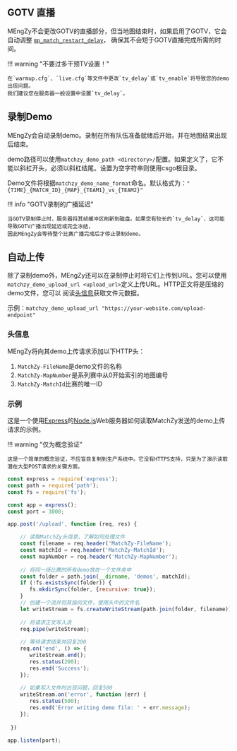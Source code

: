## GOTV 直播

MEngZy不会更改GOTV的直播部分，但当地图结束时，如果启用了GOTV，它会自动调整
[`mp_match_restart_delay`](https://totalcsgo.com/command/mpmatchrestartdelay)，
确保其不会短于GOTV直播完成所需的时间。

!!! warning "不要过多干预TV设置！"

    在`warmup.cfg`、`live.cfg`等文件中更改`tv_delay`或`tv_enable`将导致您的demo出现问题。
    我们建议您在服务器一般设置中设置`tv_delay`。


## 录制Demo

MEngZy会自动录制demo。录制在所有队伍准备就绪后开始，并在地图结果出现后结束。

demo路径可以使用`matchzy_demo_path <directory>/`配置。如果定义了，它不能以斜杠开头，必须以斜杠结尾。设置为空字符串则使用csgo根目录。

Demo文件将根据`matchzy_demo_name_format`命名。默认格式为：`"{TIME}_{MATCH_ID}_{MAP}_{TEAM1}_vs_{TEAM2}"`

!!! info "GOTV录制的广播延迟"

    当GOTV录制停止时，服务器将其帧缓冲区刷新到磁盘。如果您有较长的`tv_delay`，这可能导致GOTV广播出现延迟或完全冻结，
    因此MEngZy会等待整个比赛广播完成后才停止录制demo。

## 自动上传

除了录制demo外，MEngZy还可以在录制停止时将它们上传到URL。您可以使用
`matchzy_demo_upload_url <upload_url>`定义上传URL。HTTP正文将是压缩的demo文件，您可以
阅读[头信息](#头信息)获取文件元数据。

示例：`matchzy_demo_upload_url "https://your-website.com/upload-endpoint"`

### 头信息

MEngZy将向其demo上传请求添加以下HTTP头：

1. `MatchZy-FileName`是demo文件的名称
2. `MatchZy-MapNumber`是系列赛中从0开始索引的地图编号
3. `MatchZy-MatchId`比赛的唯一ID


### 示例

这是一个使用[Express](https://expressjs.com/)的[Node.js](https://nodejs.org/en/)Web服务器如何读取MatchZy发送的demo上传请求的示例。

!!! warning "仅为概念验证" 
 
    这是一个简单的概念验证，不应盲目复制到生产系统中。它没有HTTPS支持，只是为了演示读取潜在大型POST请求的关键方面。

```js title="Node.js示例"
const express = require('express');
const path = require('path');
const fs = require('fs');

const app = express();
const port = 3000;

app.post('/upload', function (req, res) {

    // 读取MatchZy头信息，了解如何处理文件
    const filename = req.header('MatchZy-FileName');
    const matchId = req.header('MatchZy-MatchId');
    const mapNumber = req.header('MatchZy-MapNumber');
 
    // 将同一场比赛的所有demo放在一个文件夹中
    const folder = path.join(__dirname, 'demos', matchId);
    if (!fs.existsSync(folder)) {
       fs.mkdirSync(folder, {recursive: true});
    }
    // 创建一个流并将其指向文件，使用头中的文件名
    let writeStream = fs.createWriteStream(path.join(folder, filename));
 
    // 将请求正文写入流
    req.pipe(writeStream);
 
    // 等待请求结束并回复200
    req.on('end', () => {
       writeStream.end();
       res.status(200);
       res.end('Success');
    });
 
    // 如果写入文件时出现问题，回复500
    writeStream.on('error', function (err) {
       res.status(500);
       res.end('Error writing demo file: ' + err.message);
    });
 
 })
 
app.listen(port);
``` 